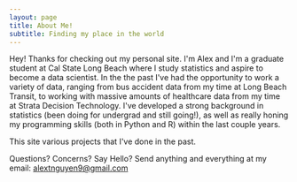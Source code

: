 ```yaml
---
layout: page
title: About Me!
subtitle: Finding my place in the world
---
```


Hey! Thanks for checking out my personal site.  I'm Alex and I'm a graduate student at Cal State Long Beach where I study statistics and aspire to become a data scientist.  In the the past I've had the opportunity to work a variety of data, ranging from bus accident data from my time at Long Beach Transit, to working with massive amounts of healthcare data from my time at Strata Decision Technology.  I've developed a strong background in statistics (been doing for undergrad and still going!), as well as really honing my programming skills (both in Python and R) within the last couple years.

This site various projects that I've done in the past.

Questions? Concerns? Say Hello? Send anything and everything at my email: [alextnguyen9@gmail.com](mailto:alextnguyen9@gmail.com?subject=[GitHub]%20Source%20Han%20Sans)
